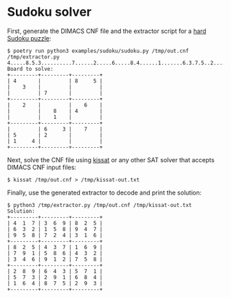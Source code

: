 Sudoku solver
=============

First, generate the DIMACS CNF file and the extractor script for a [hard Sudoku puzzle](http://magictour.free.fr/top95):

```
$ poetry run python3 examples/sudoku/sudoku.py /tmp/out.cnf /tmp/extractor.py 4.....8.5.3..........7......2.....6.....8.4......1.......6.3.7.5..2.....1.4......
Board to solve:
+---------+---------+---------+
| 4       |         | 8     5 |
|    3    |         |         |
|         | 7       |         |
+---------+---------+---------+
|    2    |         |    6    |
|         |    8    | 4       |
|         |    1    |         |
+---------+---------+---------+
|         | 6     3 |    7    |
| 5       | 2       |         |
| 1     4 |         |         |
+---------+---------+---------+
```

Next, solve the CNF file using [kissat](https://github.com/arminbiere/kissat) or any other SAT solver that accepts DIMACS CNF input files:

```
$ kissat /tmp/out.cnf > /tmp/kissat-out.txt
```

Finally, use the generated extractor to decode and print the solution:

```
$ python3 /tmp/extractor.py /tmp/out.cnf /tmp/kissat-out.txt
Solution:
+---------+---------+---------+
| 4  1  7 | 3  6  9 | 8  2  5 |
| 6  3  2 | 1  5  8 | 9  4  7 |
| 9  5  8 | 7  2  4 | 3  1  6 |
+---------+---------+---------+
| 8  2  5 | 4  3  7 | 1  6  9 |
| 7  9  1 | 5  8  6 | 4  3  2 |
| 3  4  6 | 9  1  2 | 7  5  8 |
+---------+---------+---------+
| 2  8  9 | 6  4  3 | 5  7  1 |
| 5  7  3 | 2  9  1 | 6  8  4 |
| 1  6  4 | 8  7  5 | 2  9  3 |
+---------+---------+---------+
```